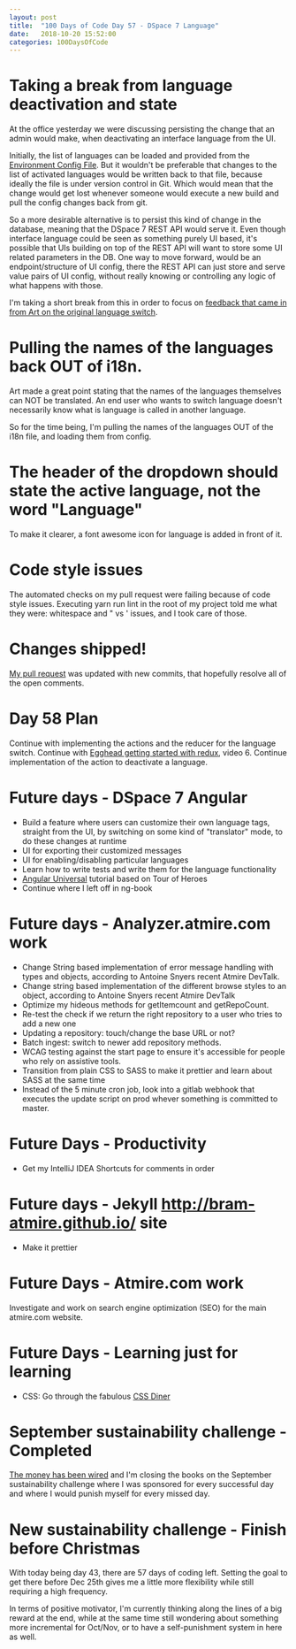 ```yaml
---
layout: post
title:  "100 Days of Code Day 57 - DSpace 7 Language"
date:   2018-10-20 15:52:00
categories: 100DaysOfCode
---
```


# Taking a break from language deactivation and state

At the office yesterday we were discussing persisting the change that an admin would make, when deactivating an interface language from the UI.

Initially, the list of languages can be loaded and provided from the [Environment Config File](https://github.com/DSpace/dspace-angular/blob/master/config/environment.default.js). But it wouldn't be preferable that changes to the list of activated languages would be written back to that file, because ideally the file is under version control in Git. Which would mean that the change would get lost whenever someone would execute a new build and pull the config changes back from git.

So a more desirable alternative is to persist this kind of change in the database, meaning that the DSpace 7 REST API would serve it. Even though interface language could be seen as something purely UI based, it's possible that UIs building on top of the REST API will want to store some UI related parameters in the DB. One way to move forward, would be an endpoint/structure of UI config, there the REST API can just store and serve value pairs of UI config, without really knowing or controlling any logic of what happens with those.

I'm taking a short break from this in order to focus on [feedback that came in from Art on the original language switch](https://github.com/DSpace/dspace-angular/pull/308).

# Pulling the names of the languages back OUT of i18n.

Art made a great point stating that the names of the languages themselves can NOT be translated. An end user who wants to switch language doesn't necessarily know what is language is called in another language.

So for the time being, I'm pulling the names of the languages OUT of the i18n file, and loading them from config.

# The header of the dropdown should state the active language, not the word "Language"

To make it clearer, a font awesome icon for language is added in front of it.

# Code style issues

The automated checks on my pull request were failing because of code style issues. Executing yarn run lint in the root of my project told me what they were: whitespace and " vs ' issues, and I took care of those.

# Changes shipped!

[My pull request](https://github.com/DSpace/dspace-angular/pull/308) was updated with new commits, that hopefully resolve all of the open comments.

# Day 58 Plan

Continue with implementing the actions and the reducer for the language switch.
Continue with [Egghead getting started with redux](https://egghead.io/courses/getting-started-with-redux), video 6.
Continue implementation of the action to deactivate a language.

# Future days - DSpace 7 Angular

* Build a feature where users can customize their own language tags, straight from the UI, by switching on some kind of "translator" mode, to do these changes at runtime
* UI for exporting their customized messages
* UI for enabling/disabling particular languages
* Learn how to write tests and write them for the language functionality
* [Angular Universal](https://angular.io/guide/universal) tutorial based on Tour of Heroes
* Continue where I left off in ng-book

# Future days - Analyzer.atmire.com work

* Change String based implementation of error message handling with types and objects, according to Antoine Snyers recent Atmire DevTalk.
* Change string based implementation of the different browse styles to an object, according to Antoine Snyers recent Atmire DevTalk
* Optimize my hideous methods for getItemcount and getRepoCount.
* Re-test the check if we return the right repository to a user who tries to add a new one
* Updating a repository: touch/change the base URL or not?
* Batch ingest: switch to newer add repository methods.
* WCAG testing against the start page to ensure it's accessible for people who rely on assistive tools.
* Transition from plain CSS to SASS to make it prettier and learn about SASS at the same time
* Instead of the 5 minute cron job, look into a gitlab webhook that executes the update script on prod whever something is committed to master.

# Future Days - Productivity

* Get my IntelliJ IDEA Shortcuts for comments in order

# Future days - Jekyll http://bram-atmire.github.io/ site

* Make it prettier

# Future Days - Atmire.com work

Investigate and work on search engine optimization (SEO) for the main atmire.com website.

# Future Days - Learning just for learning

* CSS: Go through the fabulous [CSS Diner](https://flukeout.github.io/)

# September sustainability challenge - Completed

[The money has been wired](https://my.charitywater.org/bram-luyten/code-for-water) and I'm closing the books on the September sustainability challenge where I was sponsored for every successful day and where I would punish myself for every missed day.

# New sustainability challenge - Finish before Christmas

With today being day 43, there are 57 days of coding left. Setting the goal to get there before Dec 25th gives me a little more flexibility while still requiring a high frequency.

In terms of positive motivator, I'm currently thinking along the lines of a big reward at the end, while at the same time still wondering about something more incremental for Oct/Nov, or to have a self-punishment system in here as well.